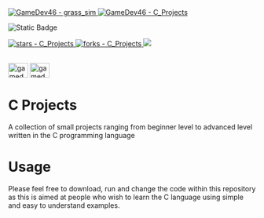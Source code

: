 <a href="https://github.com/GameDev46" title="Go to GitHub repo">
    <img src="https://img.shields.io/static/v1?label=GameDev46&message=|&color=Green&logo=github&style=for-the-badge&labelColor=1f1f22" alt="GameDev46 - grass_sim">
    <img src="https://img.shields.io/badge/Version-0.0.9-green?style=for-the-badge&labelColor=1f1f22&color=Green" alt="GameDev46 - C_Projects">
</a>


![Static Badge](https://img.shields.io/badge/--1f1f22?style=for-the-badge&logo=C&logoColor=6060ef)
    
<a href="https://github.com/GameDev46/C_Projects/stargazers">
    <img src="https://img.shields.io/github/stars/GameDev46/C_Projects?style=for-the-badge&labelColor=1f1f22" alt="stars - C_Projects">
</a>
<a href="https://github.com/GameDev46/C_Projects/forks">
    <img src="https://img.shields.io/github/forks/GameDev46/C_Projects?style=for-the-badge&labelColor=1f1f22" alt="forks - C_Projects">
</a>
<a href="https://github.com/GameDev46/C_Projects/issues">
    <img src="https://img.shields.io/github/issues/GameDev46/C_Projects?style=for-the-badge&labelColor=1f1f22&color=blue"/>
 </a>

<br>
<br>

<p align="left">
<a href="https://twitter.com/gamedev46" target="blank"><img align="center" src="https://raw.githubusercontent.com/rahuldkjain/github-profile-readme-generator/master/src/images/icons/Social/twitter.svg" alt="gamedev46" height="30" width="40" /></a>
<a href="https://www.youtube.com/c/gamedev46" target="blank"><img align="center" src="https://raw.githubusercontent.com/rahuldkjain/github-profile-readme-generator/master/src/images/icons/Social/youtube.svg" alt="gamedev46" height="30" width="40" /></a>
</p>

# C Projects

A collection of small projects ranging from beginner level to advanced level written in the C programming language

# Usage

Please feel free to download, run and change the code within this repository as this is aimed at people who wish to learn the C language using simple and easy to understand examples.
